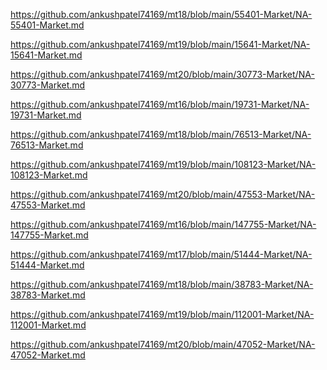 <p><a href="https://github.com/ankushpatel74169/mt18/blob/main/55401-Market/NA-55401-Market.md">https://github.com/ankushpatel74169/mt18/blob/main/55401-Market/NA-55401-Market.md</a></p><p><a href="https://github.com/ankushpatel74169/mt19/blob/main/15641-Market/NA-15641-Market.md">https://github.com/ankushpatel74169/mt19/blob/main/15641-Market/NA-15641-Market.md</a></p><p><a href="https://github.com/ankushpatel74169/mt20/blob/main/30773-Market/NA-30773-Market.md">https://github.com/ankushpatel74169/mt20/blob/main/30773-Market/NA-30773-Market.md</a></p><p><a href="https://github.com/ankushpatel74169/mt16/blob/main/19731-Market/NA-19731-Market.md">https://github.com/ankushpatel74169/mt16/blob/main/19731-Market/NA-19731-Market.md</a></p><p><a href="https://github.com/ankushpatel74169/mt18/blob/main/76513-Market/NA-76513-Market.md">https://github.com/ankushpatel74169/mt18/blob/main/76513-Market/NA-76513-Market.md</a></p><p><a href="https://github.com/ankushpatel74169/mt19/blob/main/108123-Market/NA-108123-Market.md">https://github.com/ankushpatel74169/mt19/blob/main/108123-Market/NA-108123-Market.md</a></p><p><a href="https://github.com/ankushpatel74169/mt20/blob/main/47553-Market/NA-47553-Market.md">https://github.com/ankushpatel74169/mt20/blob/main/47553-Market/NA-47553-Market.md</a></p><p><a href="https://github.com/ankushpatel74169/mt16/blob/main/147755-Market/NA-147755-Market.md">https://github.com/ankushpatel74169/mt16/blob/main/147755-Market/NA-147755-Market.md</a></p><p><a href="https://github.com/ankushpatel74169/mt17/blob/main/51444-Market/NA-51444-Market.md">https://github.com/ankushpatel74169/mt17/blob/main/51444-Market/NA-51444-Market.md</a></p><p><a href="https://github.com/ankushpatel74169/mt18/blob/main/38783-Market/NA-38783-Market.md">https://github.com/ankushpatel74169/mt18/blob/main/38783-Market/NA-38783-Market.md</a></p><p><a href="https://github.com/ankushpatel74169/mt19/blob/main/112001-Market/NA-112001-Market.md">https://github.com/ankushpatel74169/mt19/blob/main/112001-Market/NA-112001-Market.md</a></p><p><a href="https://github.com/ankushpatel74169/mt20/blob/main/47052-Market/NA-47052-Market.md">https://github.com/ankushpatel74169/mt20/blob/main/47052-Market/NA-47052-Market.md</a></p>
